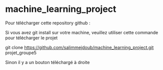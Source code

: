 # machine_learning_project


Pour télécharger cette repository github : 

Si vous avez git install sur votre machine, veuillez utiliser cette commande pour télécharger le projet

git clone https://github.com/salimmejdoub/machine_learning_project.git projet_groupe5


Sinon il y a un bouton téléchargé à droite
